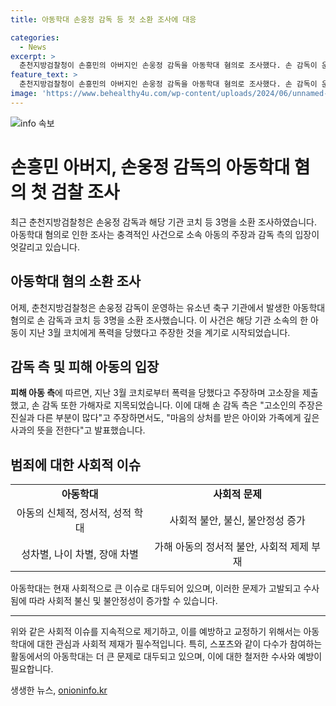 ```yaml
---
title: 아동학대 손웅정 감독 등 첫 소환 조사에 대응

categories:
  - News
excerpt: >
  춘천지방검찰청이 손흥민의 아버지인 손웅정 감독을 아동학대 혐의로 조사했다. 손 감독이 운영하는 유소년 축구 기관에서 아동학대 혐의로 3명이 소환 조사를 받았다. 아동학대 피해자는 코치에게 폭력을 당했다고 주장하며 고소장을 제출했다. 손 감독 측은 사과의 뜻을 전한다고 밝혔지만 고소인의 주장은 진실과 다른 부분이 많다고 주장하고 있다.
feature_text: >
  춘천지방검찰청이 손흥민의 아버지인 손웅정 감독을 아동학대 혐의로 조사했다. 손 감독이 운영하는 유소년 축구 기관에서 아동학대 혐의로 3명이 소환 조사를 받았다. 아동학대 피해자는 코치에게 폭력을 당했다고 주장하며 고소장을 제출했다. 손 감독 측은 사과의 뜻을 전한다고 밝혔지만 고소인의 주장은 진실과 다른 부분이 많다고 주장하고 있다.
image: 'https://www.behealthy4u.com/wp-content/uploads/2024/06/unnamed-file.png'
---
```


<p><img src="https://www.behealthy4u.com/wp-content/uploads/2024/06/unnamed-file.png" alt="info 속보" /></p>

<h1>손흥민 아버지, 손웅정 감독의 아동학대 혐의 첫 검찰 조사</h1>

<p data-ke-size="size16">최근 춘천지방검찰청은 손웅정 감독과 해당 기관 코치 등 3명을 소환 조사하였습니다. 아동학대 혐의로 인한 조사는 충격적인 사건으로 소속 아동의 주장과 감독 측의 입장이 엇갈리고 있습니다.</p>

<h2 data-ke-size="size26">아동학대 혐의 소환 조사</h2>

<p data-ke-size="size16">어제, 춘천지방검찰청은 손웅정 감독이 운영하는 유소년 축구 기관에서 발생한 아동학대 혐의로 손 감독과 코치 등 3명을 소환 조사했습니다. 이 사건은 해당 기관 소속의 한 아동이 지난 3월 코치에게 폭력을 당했다고 주장한 것을 계기로 시작되었습니다.</p>

<h2 data-ke-size="size26">감독 측 및 피해 아동의 입장</h2>

<p data-ke-size="size16"><b>피해 아동 측</b>에 따르면, 지난 3월 코치로부터 폭력을 당했다고 주장하며 고소장을 제출했고, 손 감독 또한 가해자로 지목되었습니다. 이에 대해 손 감독 측은 "고소인의 주장은 진실과 다른 부분이 많다"고 주장하면서도, "마음의 상처를 받은 아이와 가족에게 깊은 사과의 뜻을 전한다"고 발표했습니다.</p>

<h2 data-ke-size="size26">범죄에 대한 사회적 이슈</h2>

<table>
  <tr>
    <td style="text-align: center; height: 17px;"><b>아동학대</b></td>
    <td style="text-align: center; height: 17px;"><b>사회적 문제</b></td>
  </tr>
  <tr>
    <td style="text-align: center;">아동의 신체적, 정서적, 성적 학대</td>
    <td style="text-align: center;">사회적 불안, 불신, 불안정성 증가</td>
  </tr>
  <tr>
    <td style="text-align: center;">성차별, 나이 차별, 장애 차별</td>
    <td style="text-align: center;">가해 아동의 정서적 불안, 사회적 제제 부재</td>
  </tr>
</table>

<p data-ke-size="size16">아동학대는 현재 사회적으로 큰 이슈로 대두되어 있으며, 이러한 문제가 고발되고 수사됨에 따라 사회적 불신 및 불안정성이 증가할 수 있습니다.</p>

<hr>

<p data-ke-size="size16">위와 같은 사회적 이슈를 지속적으로 제기하고, 이를 예방하고 교정하기 위해서는 아동학대에 대한 관심과 사회적 제재가 필수적입니다. 특히, 스포츠와 같이 다수가 참여하는 활동에서의 아동학대는 더 큰 문제로 대두되고 있으며, 이에 대한 철저한 수사와 예방이 필요합니다.</p>
생생한 뉴스, <a href="https://onioninfo.kr" rel="dofollow">onioninfo.kr</a>


